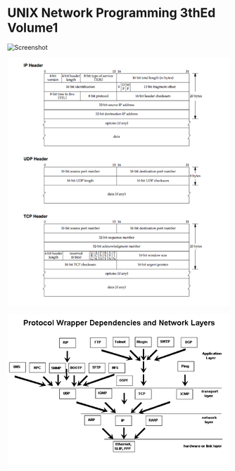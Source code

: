 # UNIX Network Programming 3thEd Volume1

![Screenshot](unp_env.png)

![Screenshot](protocols.png)

![Screenshot](protocols_layers.gif)
